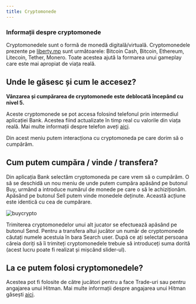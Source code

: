 ```yaml
---
title: Cryptomonede
---
```


### Informații despre cryptomonede

 Cryptomonedele sunt o formă de monedă digitală/virtuală. Cryptomonedele prezente pe [liberty.mp](https://ucp.liberty.mp/) sunt următoarele: Bitcoin Cash, Bitcoin, Ethereum, Litecoin, Tether, Monero. Toate acestea ajută la formarea unui gameplay care este mai apropiat de viața reală.

 ## Unde le găsesc și cum le accesez?

**Vânzarea și cumpărarea de cryptomonede este deblocată începând cu nivel 5.**

 Aceste cryptomonede se pot accesa folosind telefonul prin intermediul aplicației Bank. Acestea fiind actualizate în timp real cu valorile din viața reală. Mai multe informații despre telefon aveți [aici](../general/phone.md).

 Din acest meniu putem interacționa cu cryptomoneda pe care dorim să o cumpărăm.

  ## Cum putem cumpăra / vinde / transfera?

  Din aplicația Bank selectăm cryptomoneda pe care vrem să o cumpărăm. O să se deschidă un nou meniu de unde putem cumpăra apăsând pe butonul Buy, urmând a introduce numărul de monede pe care o să le achiziționăm. Apăsând pe butonul Sell putem vinde monedele deținute. Această acțiune este identică cu cea de cumpărare.

   <Image src="https://i.imgur.com/dm8cs5n.png" alt="buycrypto" />

  Trimiterea cryptomonedelor unui alt jucator se efectuează apăsând pe butonul Send. Pentru a transfera altui jucător un număr de cryptomonede căutați numele acestuia în bara Search user. După ce ați selectat persoana căreia doriți să îi trimiteți cryptomonedele trebuie să introduceți suma dorită (acest lucru poate fi realizat și mișcând slider-ul).

  ## La ce putem folosi cryptomonedele?

  Acestea pot fi folosite de către jucători pentru a face Trade-uri sau pentru angajarea unui Hitman. Mai multe informații despre angajarea unui Hitman găsești [aici](../factions/hitman.md).
